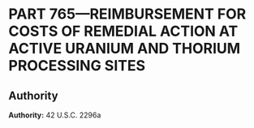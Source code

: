 # PART 765—REIMBURSEMENT FOR COSTS OF REMEDIAL ACTION AT ACTIVE URANIUM AND THORIUM PROCESSING SITES 


## Authority

**Authority:** 42 U.S.C. 2296a 

